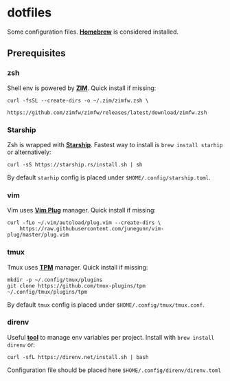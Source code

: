 # dotfiles

Some configuration files. [**Homebrew**](https://brew.sh/) is considered installed.

## Prerequisites

### zsh
Shell env is powered by [**ZIM**](https://github.com/zimfw/zimfw).
Quick install if missing:
```text
curl -fsSL --create-dirs -o ~/.zim/zimfw.zsh \
      https://github.com/zimfw/zimfw/releases/latest/download/zimfw.zsh
```
### Starship
Zsh is wrapped with [**Starship**](https://github.com/starship/starship). Fastest way to install is `brew install starhip` or alternatively:
```text
curl -sS https://starship.rs/install.sh | sh
```
By default `starhip` config is placed under `$HOME/.config/starship.toml`.

### vim
Vim uses [**Vim Plug**](https://github.com/junegunn/vim-plug) manager. Quick install if missing:
```text
curl -fLo ~/.vim/autoload/plug.vim --create-dirs \
    https://raw.githubusercontent.com/junegunn/vim-plug/master/plug.vim
```

### tmux
Tmux uses [**TPM**](https://github.com/tmux-plugins/tpm) manager. Quick install if missing:
```text
mkdir -p ~/.config/tmux/plugins
git clone https://github.com/tmux-plugins/tpm ~/.config/tmux/plugins/tpm
```
By default `tmux` config is placed under `$HOME/.config/tmux/tmux.conf`.

### direnv
Useful [**tool**](https://github.com/direnv/direnv) to manage env variables per project. Install with `brew install direnv` or:
```text
curl -sfL https://direnv.net/install.sh | bash
```
Configuration file should be placed here `$HOME/.config/direnv/direnv.toml`